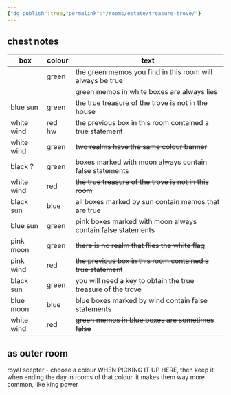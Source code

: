 ```yaml
---
{"dg-publish":true,"permalink":"/rooms/estate/treasure-trove/"}
---
```


## chest notes

| box        | colour | text                                                         |
| ---------- | ------ | ------------------------------------------------------------ |
|            | green  | the green memos you find in this room will always be true    |
|            |        | green memos in white boxes are always lies                   |
| blue sun   | green  | the true treasure of the trove is not in the house           |
| white wind | red hw | the previous box in this room contained a true statement     |
| white wind | green  | ~~two realms have the same colour banner~~                   |
| black ?    | green  | boxes marked with moon always contain false statements       |
| white wind | red    | ~~the true treasure of the trove is not in this room~~       |
| black sun  | blue   | all boxes marked by sun contain memos that are true          |
| blue sun   | green  | pink boxes marked with moon always contain false statements  |
| pink moon  | green  | ~~there is no realm that flies the white flag~~              |
| pink wind  | red    | ~~the previous box in this room contained a true statement~~ |
| black sun  | green  | you will need a key to obtain the true treasure of the trove |
| blue moon  | blue   | blue boxes marked by wind contain false statements           |
| white wind | red    | ~~green memos in blue boxes are sometimes false~~            |
## as outer room
royal scepter - choose a colour WHEN PICKING IT UP HERE, then keep it when ending the day in rooms of that colour. it makes them way more common, like king power